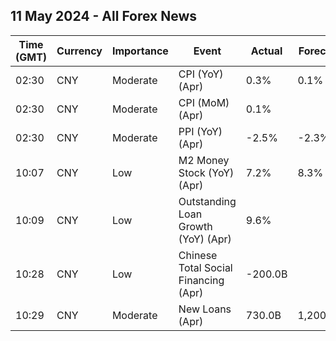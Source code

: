 ## 11 May 2024 - All Forex News

| Time (GMT) | Currency | Importance | Event | Actual | Forecast | Previous |
|------|----------|------------|-------|--------|----------|----------|
| 02:30 | CNY | Moderate | CPI (YoY) (Apr) | 0.3% | 0.1% | 0.1% |
| 02:30 | CNY | Moderate | CPI (MoM) (Apr) | 0.1% |  | -1.0% |
| 02:30 | CNY | Moderate | PPI (YoY) (Apr) | -2.5% | -2.3% | -2.8% |
| 10:07 | CNY | Low | M2 Money Stock (YoY) (Apr) | 7.2% | 8.3% | 8.3% |
| 10:09 | CNY | Low | Outstanding Loan Growth (YoY) (Apr) | 9.6% |  | 9.6% |
| 10:28 | CNY | Low | Chinese Total Social Financing (Apr) | -200.0B |  | 4,870.0B |
| 10:29 | CNY | Moderate | New Loans (Apr) | 730.0B | 1,200.0B | 3,090.0B |
